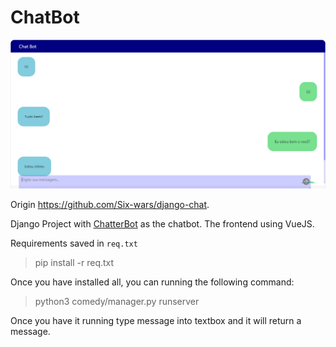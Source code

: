# ChatBot

![](./images/screenshot.bmp)

Origin https://github.com/Six-wars/django-chat.

Django Project with [ChatterBot](https://github.com/gunthercox/ChatterBot) as the chatbot. The frontend using VueJS.

Requirements saved in `req.txt`

> pip install -r req.txt

Once you have installed all, you can running the following command:

> python3 comedy/manager.py runserver

Once you have it running type message into textbox and it will return a message.

